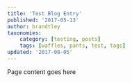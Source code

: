 ```yaml
---
title: 'Test Blog Entry'
published: '2017-05-13'
author: brandtley
taxonomies:
    category: [testing, posts]
    tags: [waffles, pants, test, tags]
updated: '2017-08-05'
---
```

Page content goes here